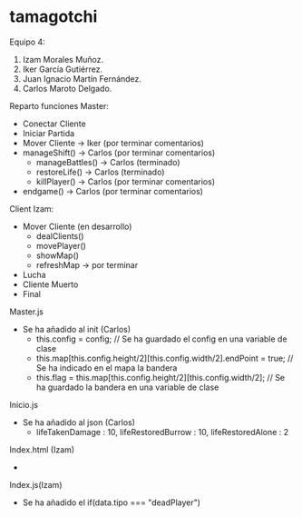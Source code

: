 # tamagotchi
Equipo 4:
1. Izam Morales Muñoz.
2. Iker García Gutiérrez.
3. Juan Ignacio Martín Fernández.
4. Carlos Maroto Delgado.

Reparto funciones Master:
- Conectar Cliente
- Iniciar Partida
- Mover Cliente -> Iker (por terminar comentarios)
- manageShift() -> Carlos (por terminar comentarios)
  * manageBattles() -> Carlos (terminado)
  * restoreLife() -> Carlos (terminado)
  * killPlayer() -> Carlos (por terminar comentarios)
- endgame() -> Carlos (por terminar comentarios)

Client Izam: 
- Mover Cliente (en desarrollo)
  * dealClients()
  * movePlayer()
  * showMap()
  * refreshMap -> por terminar
- Lucha
- Cliente Muerto
- Final

Master.js
- Se ha añadido al init (Carlos)
  * this.config = config; // Se ha guardado el config en una variable de clase
  * this.map[this.config.height/2][this.config.width/2].endPoint = true; // Se ha indicado en el mapa la bandera
  * this.flag = this.map[this.config.height/2][this.config.width/2]; // Se ha guardado la bandera en una variable de clase

Inicio.js
- Se ha añadido al json (Carlos)
  * lifeTakenDamage : 10, lifeRestoredBurrow : 10, lifeRestoredAlone : 2
  
 Index.html (Izam)
 -  <div id="info"></div>
    <div id="map"></div>
    <div id="clients"></div>
    
 Index.js(Izam)
 - Se ha añadido el if(data.tipo === "deadPlayer")
